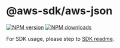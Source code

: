 # @aws-sdk/aws-json

[![NPM version](https://img.shields.io/npm/v/@aws-sdk/aws-json/latest.svg)](https://www.npmjs.com/package/@aws-sdk/aws-json)
[![NPM downloads](https://img.shields.io/npm/dm/@aws-sdk/aws-json.svg)](https://www.npmjs.com/package/@aws-sdk/aws-json)

For SDK usage, please step to [SDK readme](https://github.com/aws/aws-sdk-js-v3).
